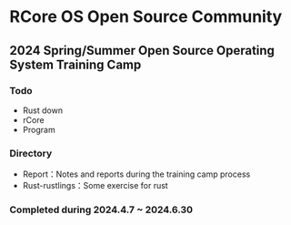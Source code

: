 # RCore OS Open Source Community 
## 2024 Spring/Summer Open Source Operating System Training Camp

### Todo
- Rust down
- rCore 
- Program

### Directory
- Report：Notes and reports during the training camp process
- Rust-rustlings：Some exercise for rust

### Completed during 2024.4.7 ~ 2024.6.30
